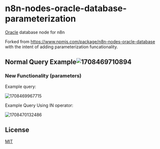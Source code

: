 # n8n-nodes-oracle-database-parameterization

[Oracle](https://docs.oracle.com/en/database/oracle/oracle-database/) database node for n8n

Forked from https://www.npmjs.com/package/n8n-nodes-oracle-database with the intent of adding parameterization funcationality.

## Normal Query Example![1708469710894](image/README/1708469710894.png)

### New Functionality (parameters)

Example query:

![1708469967715](image/README/1708469967715.png)

Example Query Using IN operator:

![1708470132486](image/README/1708470132486.png)

## License

[MIT](https://github.com/matheuspeluchi/n8n-nodes-oracle-database/blob/main/LICENSE.md)
